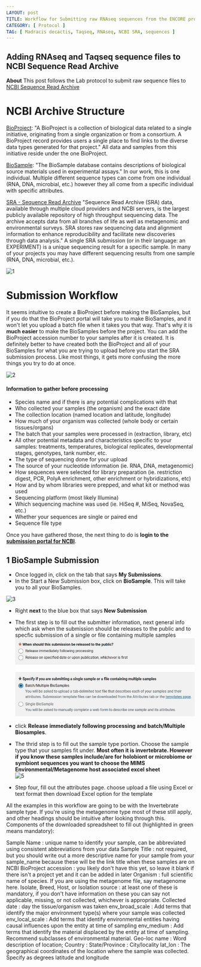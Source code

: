 ```yaml
---
LAYOUT: post
TITLE: Workflow for Submitting raw RNAseq sequences from the ENCORE project to NCBI SRA
CATEGORY: [ Protocol ]
TAG: [ Madracis decactis, Taqseq, RNAseq, NCBI SRA, sequences ]
---
```


## Adding RNAseq and Taqseq sequence files to NCBI Sequence Read Archive 

**About** This post follows the Lab protocol to submit raw sequence files to [NCBI Sequence Read Archive](https://github.com/Putnam-Lab/Lab_Management/blob/master/Bioinformatics_%26_Coding/Data_Mangament/SRA-Upload_Protocol.md)

# NCBI Archive Structure

[BioProject](https://www.ncbi.nlm.nih.gov/bioproject/): "A BioProject is a collection of biological data related to a single initiative, originating from a single organization or from a consortium. A BioProject record provides users a single place to find links to the diverse data types generated for that project." All data and samples from this initiative reside under the one BioProject.

[BioSample](https://www.ncbi.nlm.nih.gov/biosample): "The BioSample database contains descriptions of biological source materials used in experimental assays." In our work, this is one individual. Multiple different sequence types can come from one individual (RNA, DNA, microbial, etc.) however they all come from a specific individual with specific attributes.

[SRA - Sequence Read Archive](https://www.ncbi.nlm.nih.gov/sra/) "Sequence Read Archive (SRA) data, available through multiple cloud providers and NCBI servers, is the largest publicly available repository of high throughput sequencing data. The archive accepts data from all branches of life as well as metagenomic and environmental surveys. SRA stores raw sequencing data and alignment information to enhance reproducibility and facilitate new discoveries through data analysis." A single SRA submission (or in their language: an EXPERIMENT) is a unique sequencing result for a specific sample. In many of your projects you may have different sequencing results from one sample (RNA, DNA, microbial, etc.).

![1](https://raw.githubusercontent.com/Putnam-Lab/Lab_Management/master/Bioinformatics_%26_Coding/images/NCBI-Archive.jpg)

# Submission Workflow
It seems intuitive to create a BioProject before making the BioSamples, but if you do that the BioProject portal will take you to make BioSamples, and it won't let you upload a batch file when it takes you that way. That's why it is **much easier** to make the BioSamples before the project. You can add the BioProject accession number to your samples after it is created. It is definitely better to have created both the BioProject and all of your BioSamples for what you are trying to upload before you start the SRA submission process. Like most things, it gets more confusing the more things you try to do at once.

![2](https://raw.githubusercontent.com/Putnam-Lab/Lab_Management/master/Bioinformatics_%26_Coding/images/SRA_Workflow.jpg)

#### Information to gather before processing
- Species name and if there is any potential complications with that
- Who collected your samples (the organism) and the exact date
- The collection location (named location and latitude, longitude)
- How much of your organism was collected (whole body or certain tissues/organs)
- The batch that your samples were processed in (extraction, library, etc)
- All other potential metadata and characteristics specific to your samples: treatments, temperatures, biological replicates, developmental stages, genotypes, tank number, etc.
- The type of sequencing done for your upload
- The source of your nucleotide information (ie. RNA, DNA, metagenomic)
- How sequences were selected for library preparation (ie. restriction digest, PCR, PolyA enrichment, other enrichment or hybridizations, etc)
- How and by whom libraries were prepped, and what kit or method was used
- Sequencing platform (most likely Illumina)
- Which sequencing machine was used (ie. HiSeq #, MiSeq, NovaSeq, etc.)
- Whether your sequences are single or paired end
- Sequence file type

Once you have gathered those, the next thing to do is **login to the [submission portal for NCBI](https://submit.ncbi.nlm.nih.gov/)**.

## 1 BioSample Submission

- Once logged in, click on the tab that says **My Submissions**.
- In the Start a New Submission box, click on **BioSample**. This will take you to all your BioSamples.  

![3](https://raw.githubusercontent.com/Putnam-Lab/Lab_Management/master/Bioinformatics_%26_Coding/images/new_sub.png)

- Right **next** to the blue box that says **New Submission** 
- The first step is to fill out the submitter information, next general info which ask when the submission should be releases to the public and to specfic submission of a single or file containing multiple samples
![4](https://github.com/flofields/Florence_Putnam_Lab_Notebook/blob/4773cd336c38a557052fe3a5eff504112800ba1b/images/SRA_images/general_information.jpg)
- click **Release immediately following processing and batch/Multiple Biosamples**.
- The thrid step is to fill out the sample type portion. Choose the sample type that your samples fit under. **Most often it is invertebrate. However if you know these samples include/are for holobiont or microbiome or symbiont sequences you want to choose the MIMS Environmental/Metagenome host associated excel sheet**  
![5](https://raw.githubusercontent.com/Putnam-Lab/Lab_Management/master/Bioinformatics_%26_Coding/images/MIMS.png)

- Step four, fill out the attributes page. choose upload a file using Excel or text format then download Excel option for the template

All the examples in this workflow are going to be with the Invertebrate sample type. If you're using the metagenome type most of these still apply, and other headings should be intuitive after looking through this.
Components of the downloaded spreadsheet to fill out (highlighted in green means mandatory):

Sample Name : unique name to identify your sample, can be abbreviated using consistent abbreviations from your data
Sample Title : not required, but you should write out a more descriptive name for your sample from your sample_name because these will be the link title when these samples are on NCBI
BioProject accession : you likely don't have this yet, so leave it blank if there isn't a project yet and it can be added in later
Organism : full scientific name of species. If you are using the metagenome file, say metagenome here.
Isolate, Breed, Host, or Isolation source : at least one of these is mandatory, if you don't have information on these you can say not applicable, missing, or not collected, whichever is appropriate.
Collected date : day the tissue/organism was taken
env_broad_scale : Add terms that identify the major environment type(s) where your sample was collected
env_local_scale : Add terms that identify environmental entities having causal influences upon the entity at time of sampling
env_medium : Add terms that identify the material displaced by the entity at time of sampling. Recommend subclasses of environmental material.
Geo-loc name : Word description of location; Country : State/Province : City/locality
lat_lon : The geographical coordinates of the location where the sample was collected. Specify as degrees latitude and longitude

